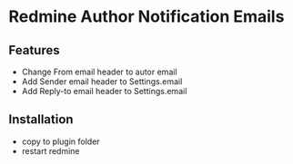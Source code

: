 # Redmine Author Notification Emails


## Features

* Change From email header to autor email
* Add Sender email header to Settings.email
* Add Reply-to email header to Settings.email
 
## Installation

* copy to plugin folder
* restart redmine
